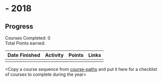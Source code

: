 # <YOUR NAME> - 2018

## Progress

Courses Completed: 0  
Total Points earned:

| Date Finished | Activity | Points | Links |
| ------------- | -------- | ------ | ----- |
|               |          |        |       |

<Copy a course sequence from [course-paths](../../course-paths) and put it here for a checklist of courses to complete during the year>
